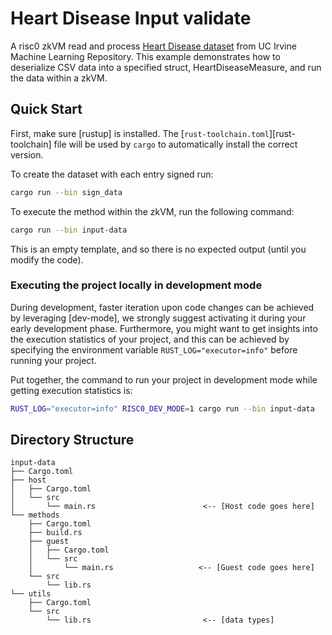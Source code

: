 # Heart Disease Input validate

A risc0 zkVM read and process [Heart Disease dataset](https://archive.ics.uci.edu/dataset/45/heart+disease) from UC Irvine Machine Learning Repository. This example demonstrates how to deserialize CSV data into a specified struct, HeartDiseaseMeasure, and run the data within a zkVM.

## Quick Start

First, make sure [rustup] is installed. The
[`rust-toolchain.toml`][rust-toolchain] file will be used by `cargo` to
automatically install the correct version.

To create the dataset with each entry signed run:
```bash
cargo run --bin sign_data
```

To execute the method within the zkVM, run the following
command:

```bash
cargo run --bin input-data
```

This is an empty template, and so there is no expected output (until you modify
the code).

### Executing the project locally in development mode

During development, faster iteration upon code changes can be achieved by leveraging [dev-mode], we strongly suggest activating it during your early development phase. Furthermore, you might want to get insights into the execution statistics of your project, and this can be achieved by specifying the environment variable `RUST_LOG="executor=info"` before running your project.

Put together, the command to run your project in development mode while getting execution statistics is:

```bash
RUST_LOG="executor=info" RISC0_DEV_MODE=1 cargo run --bin input-data
```



## Directory Structure


```text
input-data
├── Cargo.toml
├── host
│   ├── Cargo.toml
│   └── src
│       └── main.rs                        <-- [Host code goes here]
└── methods
    ├── Cargo.toml
    ├── build.rs
    ├── guest
    │   ├── Cargo.toml
    │   └── src
    │       └── main.rs                   <-- [Guest code goes here]
    └── src
        └── lib.rs
└── utils
    ├── Cargo.toml
    └── src
        └── lib.rs                         <-- [data types]
```

